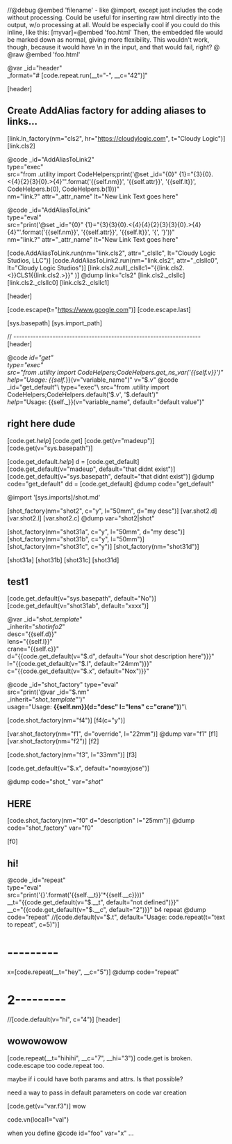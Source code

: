 //@debug
@embed 'filename' - like @import, except just includes the code without processing. Could be useful for inserting raw html directly into the output, w/o processing at all. Would be especially cool if you could do this inline, like this:
&#91;myvar]=@embed 'foo.html'
Then, the embedded file would be marked down as normal, giving more flexibility. This wouldn't work, though, because it would have \n in the input, and that would fail, right?
@ @raw @embed 'foo.html'

@var _id="header" \
     _format="# [code.repeat.run(__t=\"-\", __c=\"42\")]"

[header]
## Create AddAlias factory for adding aliases to links...

[link.ln_factory(nm="cls2", hr="https://cloudylogic.com", t="Cloudy Logic")]
[link.cls2]


@code _id="AddAliasToLink2"\
      type="exec"\
      src="from .utility import CodeHelpers;print('@set _id=\"{0}\" {1}=\"{3}{0}.<{4}{2}{3}{0}.>{4}\"'.format('{{self.nm}}', '{{self.attr}}', '{{self.lt}}', CodeHelpers.b(0), CodeHelpers.b(1)))"\
      nm="link.?" attr="_attr_name" lt="New Link Text goes here"

@code _id="AddAliasToLink"\
      type="eval"\
      src="print('@set _id=\"{0}\" {1}=\"{3}{3}{0}.<{4}{4}{2}{3}{3}{0}.>{4}{4}\"'.format('{{self.nm}}', '{{self.attr}}', '{{self.lt}}', '{', '}'))"\
      nm="link.?" attr="_attr_name" lt="New Link Text goes here"

[code.AddAliasToLink.run(nm="link.cls2", attr="_clsllc", lt="Cloudy Logic Studios, LLC")]
[code.AddAliasToLink2.run(nm="link.cls2", attr="_clsllc0", lt="Cloudy Logic Studios")]
[link.cls2._null_(_clsllc1="{{link.cls2.<}}CLS1{{link.cls2.>}}" )]
@dump link="cls2"
[link.cls2._clsllc]
[link.cls2._clsllc0]
[link.cls2._clsllc1]

[header]

[code.escape(t="<https://www.google.com>")]
[code.escape.last]

[sys.basepath]
[sys.import_path]

// -------------------------------------------------------------------
[header]

@code _id="get"\
      type="exec"\
      src="from .utility import CodeHelpers;CodeHelpers.get_ns_var('{{self.v}}')"\
      _help_="Usage: {{self._}}(v=\"variable_name\")" v="$.v"
@code _id="get_default"\
      type="exec"\
      src="from .utility import CodeHelpers;CodeHelpers.default('$.v', '$.default')"\
      _help_="Usage: {{self._}}(v=&quot;variable_name&quot;, default=&quot;default value&quot;)"

 


## right here dude

[code.get._help_]
[code.get]
[code.get(v="madeup")]
[code.get(v="sys.basepath")]

[code.get_default._help_]
d = [code.get_default]
[code.get_default(v="madeup", default="that didnt exist")]
[code.get_default(v="sys.basepath", default="that didnt exist")]
@dump code="get_default"
dd = [code.get_default]
@dump code="get_default"

@import '[sys.imports]/shot.md'
 
[shot_factory(nm="shot2", c="y", l="50mm", d="my desc")]
[var.shot2.d]
[var.shot2.l]
[var.shot2.c]
@dump var="shot2|shot"

[shot_factory(nm="shot31a", c="y", l="50mm", d="my desc")]
[shot_factory(nm="shot31b", c="y", l="50mm")]
[shot_factory(nm="shot31c", c="y")]
[shot_factory(nm="shot31d")]

[shot31a]
[shot31b]
[shot31c]
[shot31d]

## test1
[code.get_default(v="sys.basepath", default="No")]
[code.get_default(v="shot31ab", default="xxxx")]

@var _id="_shot_template_" \
     _inherit="_shotinfo2_" \
     desc="{{self.d}}" \
     lens="{{self.l}}" \
     crane="{{self.c}}"\
     d="{{code.get_default(v=\"$.d\", default=\"Your shot description here\")}}"\
     l="{{code.get_default(v=\"$.l\", default=\"24mm\")}}"\
     c="{{code.get_default(v=\"$.x\", default=\"Nox\")}}"



@code _id="shot_factory" type="eval" \
    src="print('@var _id=\"$.nm\"\
                     _inherit=\"_shot_template_\"')"\
            usage="Usage: **{{self.nm}}(d=&quot;desc&quot; l=&quot;lens&quot; c=&quot;crane&quot;)**)"\


[code.shot_factory(nm="f4")]
[f4(c="y")]


[var.shot_factory(nm="f1", d="override", l="22mm")]
@dump var="f1"
[f1]
[var.shot_factory(nm="f2")]
[f2]

[code.shot_factory(nm="f3", l="33mm")]
[f3]

[code.get_default(v="$.x", default="nowayjose")]

@dump code="shot_" var="_shot_"

## HERE
[code.shot_factory(nm="f0" d="description" l="25mm")]
@dump code="shot_factory" var="f0"

[f0] 


## hi!

@code _id="repeat"\
      type="eval"\
      src="print('{}'.format('{{self.__t}}'*{{self.__c}}))"\
      __t="{{code.get_default(v=\"$.__t\", default=\"not defined\")}}"\
      __c="{{code.get_default(v=\"$.__c\", default=\"2\")}}"
b4 repeat
@dump code="repeat"
//[code.default(v="$.t", default=\"Usage: code.repeat(t=&quot;text to repeat&quot;, c=5)\")]
# ---------
x=[code.repeat(__t="hey", __c="5")]
@dump code="repeat"
# 2---------



//[code.default(v="hi", c="4")]
[header]
## wowowowow


[code.repeat(__t="hihihi", __c="7", __hi="3")] 
code.get is broken.
code.escape too
code.repeat too.

maybe if i could have both params and attrs. Is that possible?

need a way to pass in default parameters on code var creation

[code.get(v="var.f3")]
wow


code.vn(local1="val")

when you define @code id="foo" var="x" ...
